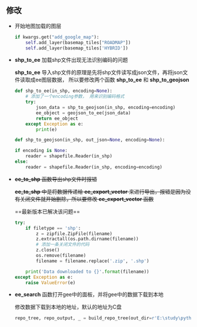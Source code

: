## 修改

- 开始地图加载的图层

    ```python
    if kwargs.get("add_google_map"):
        self.add_layer(basemap_tiles["ROADMAP"])
        self.add_layer(basemap_tiles['HYBRID'])
    ```

- **shp_to_ee** 加载shp文件出现无法识别编码的问题

    **shp_to_ee** 导入shp文件的原理是先将shp文件读写成json文件，再将json文件读取成ee图层数据， 所以要修改两个函数 **shp_to_ee** 和 **shp_to_geojson**

    ```python
    def shp_to_ee(in_shp, encoding=None):
      	# 添加了一个encoding参数， 用来识别编码格式
        try:
            json_data = shp_to_geojson(in_shp, encoding=encoding)
            ee_object = geojson_to_ee(json_data)
            return ee_object
        except Exception as e:
            print(e)
    ```

    ```python
    def shp_to_geojson(in_shp, out_json=None, encoding=None):
    ```

    ```python
    if encoding is None:
        reader = shapefile.Reader(in_shp)
    else:
        reader = shapefile.Reader(in_shp, encoding=encoding)
    ```

- ~~**ee_to_shp** 函数导出shp文件时报错~~

     ~~**ee_to_shp** 中是将数据传递给 **ee_export_vector** 来进行导出，报错是因为没有关闭文件就开始删除，所以要修改 **ee_export_vector** 函数~~ 

     ==最新版本已解决该问题== 

     ```python
     try:
         if filetype == 'shp':
             z = zipfile.ZipFile(filename)
             z.extractall(os.path.dirname(filename))
             # 添加一条关闭文件的代码
             z.close()
             os.remove(filename)
             filename = filename.replace('.zip', '.shp')
     
         print('Data downloaded to {}'.format(filename))
     except Exception as e:
         raise ValueError(e)
     ```

- **ee_search** 函数打开gee中的面板，并将gee中的数据下载到本地

    修改数据下载到本地的地址，默认的地址为C盘

    ```python
    repo_tree, repo_output, _ = build_repo_tree(out_dir=r'E:\study\python\anaconda3\jupyter-notebook')
    ```

    

